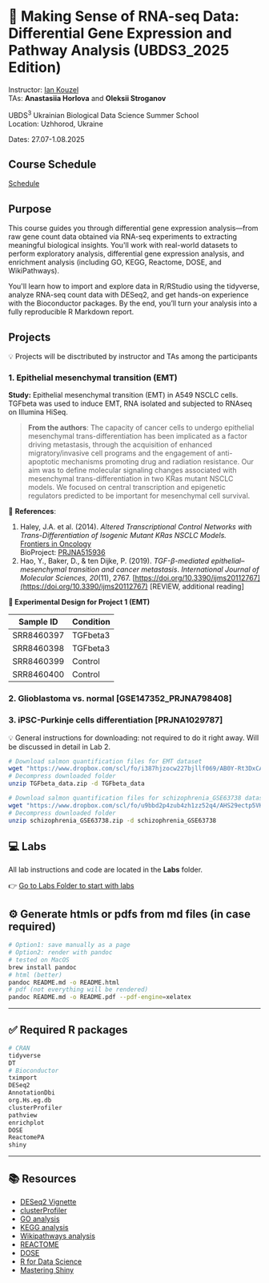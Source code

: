 # 🧬 Making Sense of RNA-seq Data: Differential Gene Expression and Pathway Analysis (UBDS3_2025 Edition)

Instructor: [Ian Kouzel](mailto:ian.kouzel@gmail.com)  
TAs: **Anastasiia Horlova** and **Oleksii Stroganov**  

UBDS<sup>3</sup> Ukrainian Biological Data Science Summer School  
Location: Uzhhorod, Ukraine

Dates: 27.07-1.08.2025

## Course Schedule

[Schedule](./docs/schedule.md)

## Purpose

This course guides you through differential gene expression analysis—from raw gene count data obtained via RNA-seq experiments to extracting meaningful biological insights. You'll work with real-world datasets to perform exploratory analysis, differential gene expression analysis, and enrichment analysis (including GO, KEGG, Reactome, DOSE, and WikiPathways).

You'll learn how to import and explore data in R/RStudio using the tidyverse, analyze RNA-seq count data with DESeq2, and get hands-on experience with the Bioconductor packages. By the end, you’ll turn your analysis into a fully reproducible R Markdown report.

## Projects

💡 Projects will be disctributed by instructor and TAs among the participants

### 1. Epithelial mesenchymal transition (EMT)

**Study:** Epithelial mesenchymal transition (EMT) in A549 NSCLC cells. TGFbeta was used to induce EMT, RNA isolated and subjected to RNAseq on Illumina HiSeq.  

> **From the authors**: 
> The capacity of cancer cells to undergo epithelial mesenchymal trans-differentiation has been implicated as a factor driving metastasis, through the acquisition of enhanced migratory/invasive cell programs and the engagement of anti-apoptotic mechanisms promoting drug and radiation resistance. Our aim was to define molecular signaling changes associated with mesenchymal trans-differentiation in two KRas mutant NSCLC models. We focused on central transcription and epigenetic regulators predicted to be important for mesenchymal cell survival. 

📄 **References**:  
1. Haley, J.A. et al. (2014). *Altered Transcriptional Control Networks with Trans-Differentiation of Isogenic Mutant KRas NSCLC Models.*  
[Frontiers in Oncology](https://doi.org/10.3389/fonc.2014.00344)  
BioProject: [PRJNA515936](https://www.ncbi.nlm.nih.gov/bioproject/PRJNA515936)
2. Hao, Y., Baker, D., & ten Dijke, P. (2019). *TGF-β-mediated epithelial–mesenchymal transition and cancer metastasis*. *International Journal of Molecular Sciences, 20*(11), 2767. [https://doi.org/10.3390/ijms20112767](https://doi.org/10.3390/ijms20112767) [REVIEW, additional reading]

   
**🧪 Experimental Design for Project 1 (EMT)**

| Sample ID   | Condition   |
|-------------|-------------|
| SRR8460397  | TGFbeta3    |
| SRR8460398  | TGFbeta3    |
| SRR8460399  | Control     |
| SRR8460400  | Control     |

### 2. Glioblastoma vs. normal [GSE147352_PRJNA798408]

### 3. iPSC-Purkinje cells differentiation [PRJNA1029787]

💡 General instructions for downloading: not required to do it right away. Will be discussed in detail in Lab 2.
```bash
# Download salmon quantification files for EMT dataset
wget "https://www.dropbox.com/scl/fo/i387hjzocw227bjllf069/AB0Y-Rt3DxCAXMCJKJVGppM?rlkey=4feunl032pfpbr69w9yfj4al4&st=l2deogkv&dl=1" -O TGFbeta_data.zip
# Decompress downloaded folder
unzip TGFbeta_data.zip -d TGFbeta_data

# Download salmon quantification files for schizophrenia_GSE63738 dataset
wget "https://www.dropbox.com/scl/fo/u9bbd2p4zub4zh1zz52q4/AHS29ectp5VKqNEgNNGAWMQ?rlkey=r4fey782143i1x7lt0t0jpuav&st=uj1har82&dl=0" -O schizophrenia_GSE63738.zip
# Decompress downloaded folder
unzip schizophrenia_GSE63738.zip -d schizophrenia_GSE63738
```

## 💻 Labs

All lab instructions and code are located in the **Labs** folder.

👉 [Go to Labs Folder to start with labs](labs/)

## ⚙️ Generate htmls or pdfs from md files (in case required)

```bash
# Option1: save manually as a page
# Option2: render with pandoc
# tested on MacOS
brew install pandoc
# html (better)
pandoc README.md -o README.html
# pdf (not everything will be rendered)
pandoc README.md -o README.pdf --pdf-engine=xelatex
```

---

## ✅ Required R packages

```r
# CRAN
tidyverse
DT
# Bioconductor
tximport
DESeq2
AnnotationDbi
org.Hs.eg.db
clusterProfiler
pathview
enrichplot
DOSE
ReactomePA
shiny
```

---

## 📚 Resources

- [DESeq2 Vignette](https://bioconductor.org/packages/devel/bioc/vignettes/DESeq2/inst/doc/DESeq2.html)  
- [clusterProfiler](https://bioconductor.org/packages/release/bioc/html/clusterProfiler.html)
- [GO analysis](https://yulab-smu.top/biomedical-knowledge-mining-book/clusterprofiler-go.html)
- [KEGG analysis](https://yulab-smu.top/biomedical-knowledge-mining-book/clusterprofiler-kegg.html)
- [Wikipathways analysis](https://yulab-smu.top/biomedical-knowledge-mining-book/wikipathways-analysis.html)
- [REACTOME](https://yulab-smu.top/biomedical-knowledge-mining-book/reactomepa.html)
- [DOSE](https://yulab-smu.top/biomedical-knowledge-mining-book/dose-enrichment.html)
- [R for Data Science](https://r4ds.hadley.nz/)
- [Mastering Shiny](https://mastering-shiny.org/)
